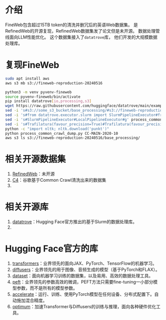 # 介绍

FineWeb包含超过15TB token的清洗并删冗后的英语Web数据集。
是RefinedWeb的开源复现，RefinedWeb数据集发了论文但是未开源。
数据处理管线面向LLM性能优化。
这个数据集接入了`datatrove`库，
他们开发的大规模数据处理库。

# 复现FineWeb

```bash
sudo apt install aws
aws s3 mb s3://fineweb-reproduction-20240516

python3 -m venv pyvenv-fineweb
source pyvenv-fineweb/bin/activate
pip install datatrove[io,processing,s3]
wget https://raw.githubusercontent.com/huggingface/datatrove/main/examples/process_common_crawl_dump.py
sed -i 's#s3://some_s3_bucket/base_processing/#s3://fineweb-reproduction-20240516/base_processing/#g' process_common_crawl_dump.py
sed -i 's#from datatrove.executor.slurm import SlurmPipelineExecutor#from datatrove.executor import LocalPipelineExecutor#g' process_common_crawl_dump.py
sed -i 's#SlurmPipelineExecutor#LocalPipelineExecutor#g' process_common_crawl_dump.py
sed -i 's#Trafilatura(favour_precision=True)#Trafilatura(favour_precision=True, timeout=10.0)#g' process_common_crawl_dump.py
python -c "import nltk; nltk.download('punkt')"
python process_common_crawl_dump.py CC-MAIN-2020-10
aws s3 ls s3://fineweb-reproduction-20240516/base_processing/
```

# 相关开源数据集

1. [RefinedWeb](https://huggingface.co/papers/2306.01116)：未开源
2. [C4](https://www.tensorflow.org/datasets/catalog/c4)：谷歌基于Common Crawl清洗出来的数据集
3. 

# 相关开源库

1. [datatrove](https://github.com/huggingface/datatrove)：Hugging Face官方推出的基于Slurm的数据处理库。
2. 

# Hugging Face官方的库

1. [transformers](https://github.com/huggingface/transformers)：业界领先的面向JAX、PyTorch、TensorFlow的机器学习。
2. [diffusers](https://github.com/huggingface/diffusers)：业界领先的用于图像、音频生成的模型（基于PyTorch和FLAX）。
3. [dataset](https://github.com/huggingface/datasets)：面向机器学习训练的数据集，以及易用、高效的数据处理工具。
4. [peft](https://github.com/huggingface/peft)：业界领先的参数高效的微调，PEFT方法只需要fine-tuning一小部分模型参数，而不是所有的模型参数。
5. [accelerate](https://github.com/huggingface/accelerate)：运行、训练、使用PyTorch模型在任何设备、分布式配置下。自动施加混合精度。
6. [optimum](https://github.com/huggingface/optimum)：加速Transformer与Diffusers的训练与推理，面向各种硬件优化工具。

